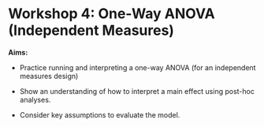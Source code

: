 # Workshop 4: One-Way ANOVA (Independent Measures)

**Aims:**

-   Practice running and interpreting a one-way ANOVA (for an independent measures design)

-   Show an understanding of how to interpret a main effect using post-hoc analyses.

-   Consider key assumptions to evaluate the model.
